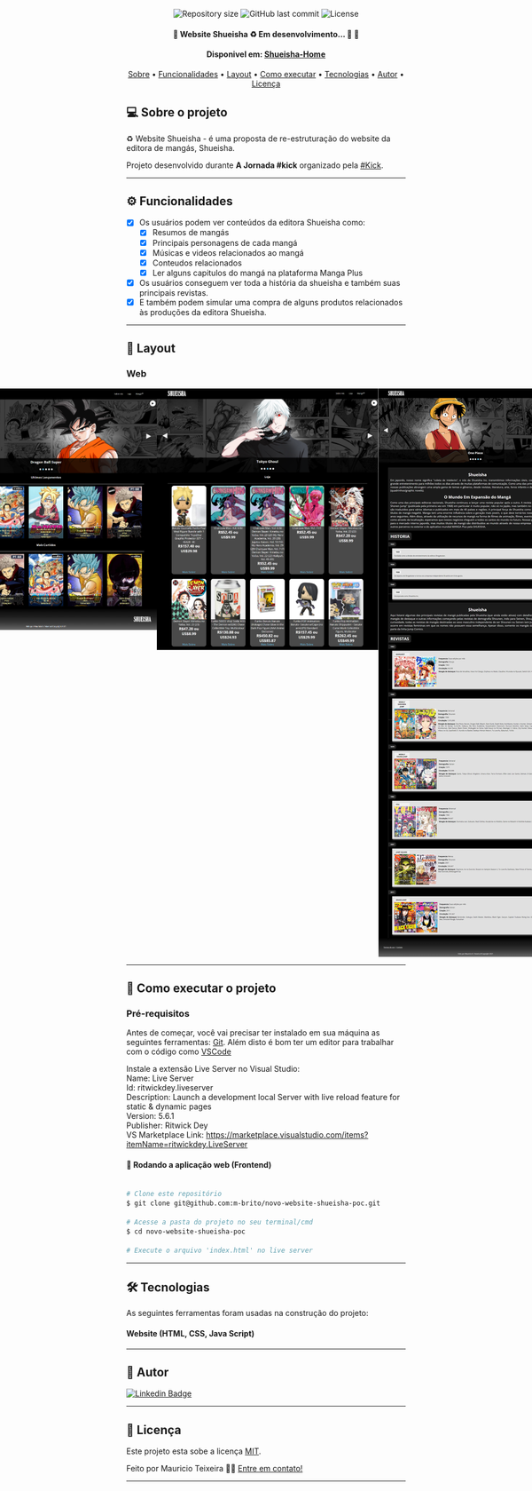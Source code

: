 <p align="center">

  <img alt="Repository size" src="https://img.shields.io/github/repo-size/m-brito/novo-website-shueisha-poc">
  
  <img alt="GitHub last commit" src="https://img.shields.io/github/last-commit/m-brito/novo-website-shueisha-poc">
    
  <img alt="License" src="https://img.shields.io/badge/license-MIT-brightgreen">  
 
</p>

<h4 align="center"> 
	🚧  Website Shueisha ♻️ Em desenvolvimento... 🚀 🚧
</h4>

<h4 align="center"> 
  Disponivel em: <a href="https://mauricio-projeto.netlify.app/">Shueisha-Home</a>
</h4>

<p align="center">
 <a href="#-sobre-o-projeto">Sobre</a> •
 <a href="#-funcionalidades">Funcionalidades</a> •
 <a href="#-layout">Layout</a> • 
 <a href="#-como-executar-o-projeto">Como executar</a> • 
 <a href="#-tecnologias">Tecnologias</a> • 
 <a href="#-autor">Autor</a> • 
 <a href="#user-content--licença">Licença</a>
</p>


## 💻 Sobre o projeto

♻️ Website Shueisha - é uma proposta de re-estruturação do website da editora de mangás, Shueisha.

Projeto desenvolvido durante **A Jornada #kick** organizado pela [#Kick](http://soukick.com.br/).

---

## ⚙️ Funcionalidades

- [x] Os usuários podem ver conteúdos da editora Shueisha como:
  - [x] Resumos de mangás
  - [x] Principais personagens de cada mangá
  - [x] Músicas e videos relacionados ao mangá
  - [x] Conteudos relacionados
  - [x] Ler alguns capitulos do mangá na plataforma Manga Plus

- [x] Os usuários conseguem ver toda a história da shueisha e também suas principais revistas.
- [x] E também podem simular uma compra de alguns produtos relacionados às produções da editora Shueisha.

---

## 🎨 Layout

### Web

<p align="center" style="display: flex; align-items: flex-start; justify-content: center;">
  <img alt="Home" title="#Home" src="./assets/Home.png" width="400px">
	
  <img alt="Loja" title="#Loja" src="./assets/Loja.png" width="400px">

  <img alt="Sobre Nós" title="#Sobre Nós" src="./assets/Sobre-nos.png" width="400px">
  
  <img alt="Boruto" title="#Boruto" src="./assets/Boruto.png" width="400px">
</p>

---

## 🚀 Como executar o projeto

### Pré-requisitos

Antes de começar, você vai precisar ter instalado em sua máquina as seguintes ferramentas:
[Git](https://git-scm.com). 
Além disto é bom ter um editor para trabalhar com o código como [VSCode](https://code.visualstudio.com/)

Instale a extensão Live Server no Visual Studio: <br>
      Name: Live Server <br>
      Id: ritwickdey.liveserver <br>
      Description: Launch a development local Server with live reload feature for static & dynamic pages <br>
      Version: 5.6.1 <br>
      Publisher: Ritwick Dey <br>
      VS Marketplace Link: https://marketplace.visualstudio.com/items?itemName=ritwickdey.LiveServer <br>

#### 🧭 Rodando a aplicação web (Frontend)

```bash

# Clone este repositório
$ git clone git@github.com:m-brito/novo-website-shueisha-poc.git

# Acesse a pasta do projeto no seu terminal/cmd
$ cd novo-website-shueisha-poc

# Execute o arquivo 'index.html' no live server

```

---

## 🛠 Tecnologias

As seguintes ferramentas foram usadas na construção do projeto:

#### **Website**  (HTML, CSS, Java Script)

---


## 🦸 Autor

[![Linkedin Badge](https://img.shields.io/badge/-Mauricio-blue?style=flat-square&logo=Linkedin&logoColor=white&link=https://www.linkedin.com/in/mauricio-teixeira-37a932196/)](https://www.linkedin.com/in/mauricio-teixeira-37a932196/)

---

## 📝 Licença

Este projeto esta sobe a licença [MIT](./LICENSE).

Feito por Mauricio Teixeira 👋🏽 [Entre em contato!](https://www.linkedin.com/in/mauricio-teixeira-37a932196/)

---

